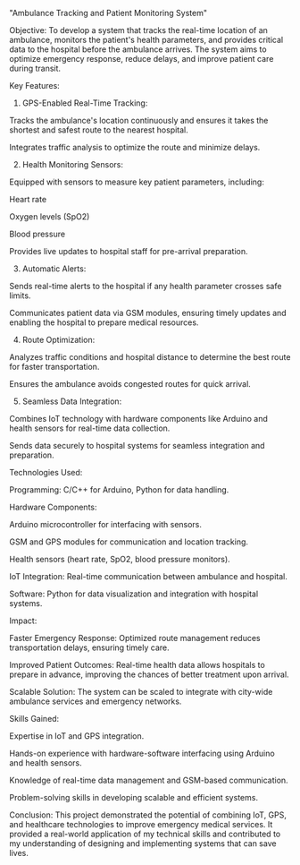 "Ambulance Tracking and Patient Monitoring System"


Objective:
To develop a system that tracks the real-time location of an ambulance, monitors the patient's health parameters, and provides critical data to the hospital before the ambulance arrives. The system aims to optimize emergency response, reduce delays, and improve patient care during transit.

Key Features:

1. GPS-Enabled Real-Time Tracking:

Tracks the ambulance's location continuously and ensures it takes the shortest and safest route to the nearest hospital.

Integrates traffic analysis to optimize the route and minimize delays.



2. Health Monitoring Sensors:

Equipped with sensors to measure key patient parameters, including:

Heart rate

Oxygen levels (SpO2)

Blood pressure


Provides live updates to hospital staff for pre-arrival preparation.



3. Automatic Alerts:

Sends real-time alerts to the hospital if any health parameter crosses safe limits.

Communicates patient data via GSM modules, ensuring timely updates and enabling the hospital to prepare medical resources.



4. Route Optimization:

Analyzes traffic conditions and hospital distance to determine the best route for faster transportation.

Ensures the ambulance avoids congested routes for quick arrival.



5. Seamless Data Integration:

Combines IoT technology with hardware components like Arduino and health sensors for real-time data collection.

Sends data securely to hospital systems for seamless integration and preparation.




Technologies Used:

Programming: C/C++ for Arduino, Python for data handling.

Hardware Components:

Arduino microcontroller for interfacing with sensors.

GSM and GPS modules for communication and location tracking.

Health sensors (heart rate, SpO2, blood pressure monitors).


IoT Integration: Real-time communication between ambulance and hospital.

Software: Python for data visualization and integration with hospital systems.


Impact:

Faster Emergency Response: Optimized route management reduces transportation delays, ensuring timely care.

Improved Patient Outcomes: Real-time health data allows hospitals to prepare in advance, improving the chances of better treatment upon arrival.

Scalable Solution: The system can be scaled to integrate with city-wide ambulance services and emergency networks.


Skills Gained:

Expertise in IoT and GPS integration.

Hands-on experience with hardware-software interfacing using Arduino and health sensors.

Knowledge of real-time data management and GSM-based communication.

Problem-solving skills in developing scalable and efficient systems.


Conclusion:
This project demonstrated the potential of combining IoT, GPS, and healthcare technologies to improve emergency medical services. It provided a real-world application of my technical skills and contributed to my understanding of designing and implementing systems that can save lives.
